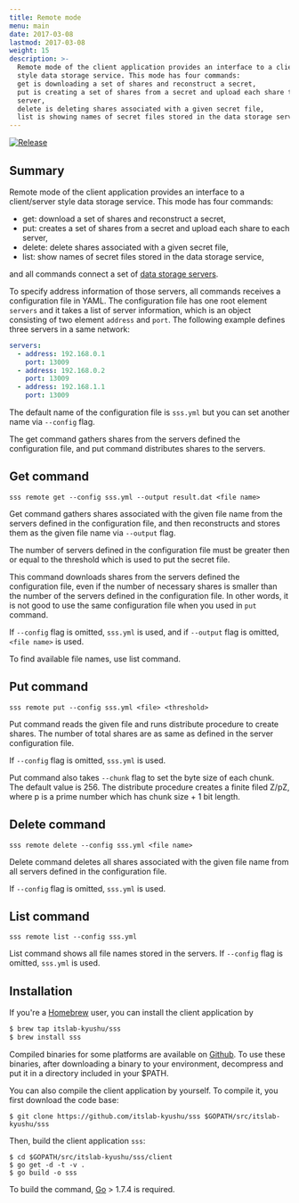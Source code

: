 ```yaml
---
title: Remote mode
menu: main
date: 2017-03-08
lastmod: 2017-03-08
weight: 15
description: >-
  Remote mode of the client application provides an interface to a client/server
  style data storage service. This mode has four commands:
  get is downloading a set of shares and reconstruct a secret,
  put is creating a set of shares from a secret and upload each share to each
  server,
  delete is deleting shares associated with a given secret file,
  list is showing names of secret files stored in the data storage service.
---
```

[![Release](https://img.shields.io/badge/release-0.3.2-brightgreen.svg)](https://github.com/itslab-kyushu/sss/releases/tag/v0.3.2)

## Summary
Remote mode of the client application provides an interface to a client/server
style data storage service.
This mode has four commands:

* get: download a set of shares and reconstruct a secret,
* put: creates a set of shares from a secret and upload each share to each
  server,
* delete: delete shares associated with a given secret file,
* list: show names of secret files stored in the data storage service,

and all commands connect a set of [data storage servers](../server).

To specify address information of those servers, all commands receives a
configuration file in YAML.
The configuration file has one root element `servers` and it takes a list of
server information, which is an object consisting of two element `address` and
`port`.
The following example defines three servers in a same network:

```yaml
servers:
  - address: 192.168.0.1
    port: 13009
  - address: 192.168.0.2
    port: 13009
  - address: 192.168.1.1
    port: 13009
```

The default name of the configuration file is `sss.yml` but you can set another
name via `--config` flag.


The get command gathers shares from the servers defined the configuration file,
and put command distributes shares to the servers.

## Get command
```shell
sss remote get --config sss.yml --output result.dat <file name>
```

Get command gathers shares associated with the given file name from the servers
defined in the configuration file, and then reconstructs and stores them as
the given file name via `--output` flag.

The number of servers defined in the configuration file must be greater then or
equal to the threshold which is used to put the secret file.

This command downloads shares from the servers defined the configuration file,
even if the number of necessary shares is smaller than the number of the servers
defined in the configuration file.
In other words, it is not good to use the same configuration file when you used
in `put` command.

If `--config` flag is omitted, `sss.yml` is used, and if `--output` flag is
omitted, `<file name>` is used.

To find available file names, use list command.


## Put command
```shell
sss remote put --config sss.yml <file> <threshold>
```

Put command reads the given file and runs distribute procedure to create shares.
The number of total shares are as same as defined in the server configuration
file.

If `--config` flag is omitted, `sss.yml` is used.

Put command also takes `--chunk` flag to set the byte size of each chunk.
The default value is 256.
The distribute procedure creates a finite filed Z/pZ, where p is a prime number
which has chunk size + 1 bit length.

## Delete command
```shell
sss remote delete --config sss.yml <file name>
```

Delete command deletes all shares associated with the given file name from all
servers defined in the configuration file.

If `--config` flag is omitted, `sss.yml` is used.

## List command
```shell
sss remote list --config sss.yml
```

List command shows all file names stored in the servers.
If `--config` flag is omitted, `sss.yml` is used.

## Installation
If you're a [Homebrew](http://brew.sh/) user,
you can install the client application by

```sh
$ brew tap itslab-kyushu/sss
$ brew install sss
```

Compiled binaries for some platforms are available on
[Github](https://github.com/itslab-kyushu/sss/releases).
To use these binaries, after downloading a binary to your environment, decompress and put it in a directory included in your $PATH.

You can also compile the client application by yourself.
To compile it, you first download the code base:

```shell
$ git clone https://github.com/itslab-kyushu/sss $GOPATH/src/itslab-kyushu/sss
```

Then, build the client application `sss`:

```shell
$ cd $GOPATH/src/itslab-kyushu/sss/client
$ go get -d -t -v .
$ go build -o sss
```

To build the command, [Go](https://golang.org/) > 1.7.4 is required.
